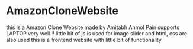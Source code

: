 # AmazonCloneWebsite
this is a Amazon Clone Website made by Amitabh Anmol Pain supports LAPTOP very well !! little bit of js is used for  image slider and html, css are also used this is a frontend website with little bit of functionality 
